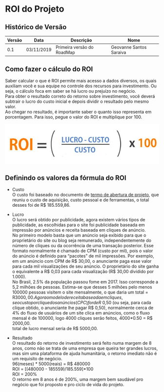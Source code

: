 # ROI do Projeto

## Histórico de Versão

|Versão|Data|Descrição|Nome|
|---|---|---|---|
|0.1|03/11/2019|Primeira versão do RoadMap|Geovanne Santos Saraiva|

## Como fazer o cálculo do ROI

Saber calcular o que é ROI permite mais acesso a dados diversos, os quais auxiliam você e sua equipe no controle dos recursos para investimento. Ou seja, o cálculo foca em saber se há lucro ou prejuízo no negócio.  
Para obter o resultado correto do retorno sobre investimento, você deverá subtrair o lucro do custo inicial e depois dividir o resultado pelo mesmo valor.  
Ao chegar no resultado, é importante saber o quanto isso representa em porcentagem. Para isso, pegue o valor do ROI e multiplique por 100.

![ROI](img/roi.png)

## Definindo os valores da fórmula do ROI
- Custo  
O custo foi baseado no documento de [termo de abertura de projeto](https://fga-eps-mds.github.io/2019.2-FoodCare/produto/tap/), que reuniu o custo de aquisição, custo pessoal e de ferramentas, o total desses foi de R$ 185.559,86.

- Lucro  
O lucro será obtido por publicidade, agora existem vários tipos de publicidade, as escolhidas para o site foi publicidade baseada em impressão por anúncios e receita baseada em cliques de anúncio.  
No primeiro modelo basta que um anúncio seja exibido para que o  proprietário do site ou blog seja remunerado, independentemente do número de cliques ou da ocorrência de uma transação posterior. Esse formato normalmente é chamado de CPM (custo por mil), pois o valor do anúncio é definido para “pacotes” de mil impressões. Por exemplo, em um anúncio com CPM de R$ 30,00, o anunciante paga esse valor para cada mil visualizações de seu anúncio. O proprietário do site ganha o equivalente a R$ 0,03 para cada visualização (R$ 30,00 dividido por 1.000).  
No Brasil, 2.5% da população passou fome em 2017. Isso corresponde a 5,2 milhões de pessoas. Estima-se que desses 5 milhões pelo menos 100000 pessoas visitem o site mensalmente, o que daria um total = R$3000,00.  
Agora o modelo de receita baseada em cliques, se o custo por clique dos anúncios (CPC) for de R$ 0,50 (ou seja, para cada clique obtido, o anunciante lhe pagar R$ 0,50), normalmente cerca de 4% do fluxo de usuários de um site clica em anúncios, como o fluxo mensal é de 100000, logo 4000 cliques serão feitos, 4000*0.50 = R$ 2000,00.  
total de lucro mensal seria de R$ 5000,00.

- Resultado  
O resultado do retorno de investimento será feito numa margem de 8 anos, como não se trata de uma empresa que queira ter grandes lucros, mas sim uma plataforma de ajuda humanitária, o retorno imediato não é um requisito de negócio.  
96(meses) * 5000(reais) = R$ 480000  
ROI = [(480000 - 185559)/185.559]*100   
ROI = 200%   
O retorno em 8 anos é de 200%, uma margem bem saudável pro negócio que foi proposto e pro ciclo de vida do projeto.
